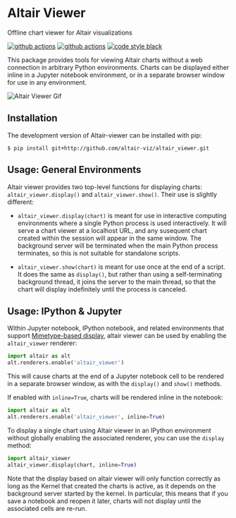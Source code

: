 # Altair Viewer
Offline chart viewer for Altair visualizations

[![github actions](https://github.com/altair-viz/altair_viewer/workflows/build/badge.svg)](https://github.com/altair-viz/altair_viewer/actions?query=workflow%3Abuild)
[![github actions](https://github.com/altair-viz/altair_viewer/workflows/lint/badge.svg)](https://github.com/altair-viz/altair_viewer/actions?query=workflow%3Alint)
[![code style black](https://img.shields.io/badge/code%20style-black-000000.svg)](https://github.com/psf/black)

This package provides tools for viewing Altair charts without a web connection in arbitrary Python
environments. Charts can be displayed either inline in a Jupyter notebook environment, or in a
separate browser window for use in any environment.

![Altair Viewer Gif](https://raw.githubusercontent.com/altair-viz/altair_viewer/master/images/viewer.gif)

## Installation
The development version of Altair-viewer can be installed with pip:
```
$ pip install git+http://github.com/altair-viz/altair_viewer.git
```

## Usage: General Environments
Altair viewer provides two top-level functions for displaying charts: ``altair_viewer.display()``
and ``altair_viewer.show()``. Their use is slightly different:

- ``altair_viewer.display(chart)`` is meant for use in interactive computing environments where
  a single Python process is used interactively. It will serve a chart viewer at a localhost
  URL, and any susequent chart created within the session will appear in the same window.
  The background server will be terminated when the main Python process terminates, so this
  is not suitable for standalone scripts.

- ``altair_viewer.show(chart)`` is meant for use once at the end of a script. It does the same
  as ``display()``, but rather than using a self-terminating background thread, it joins the
  server to the main thread, so that the chart will display indefinitely until the process is
  canceled.

## Usage: IPython & Jupyter
Within Jupyter notebook, IPython notebook, and related environments that support
[Mimetype-based display](https://jupyterlab.readthedocs.io/en/stable/user/file_formats.html),
altair viewer can be used by enabling the ``altair_viewer`` renderer:
```python
import altair as alt
alt.renderers.enable('altair_viewer')
```
This will cause charts at the end of a Jupyter notebook cell to be rendered in a
separate browser window, as with the ``display()`` and ``show()`` methods.

If enabled with ``inline=True``, charts will be rendered inline in the notebook:
```python
import altair as alt
alt.renderers.enable('altair_viewer', inline=True)
```
To display a single chart using Altair viewer in an IPython environment without globally
enabling the associated renderer, you can use the ``display`` method:
```python
import altair_viewer
altair_viewer.display(chart, inline=True)
```

Note that the display based on altair viewer will only function correctly as long as the
Kernel that created the charts is active, as it depends on the background server started
by the kernel. In particular, this means that if you save a notebook and reopen it later,
charts will not display until the associated cells are re-run.
